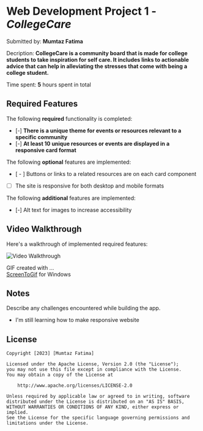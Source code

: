 # Web Development Project 1 - *CollegeCare*

Submitted by: **Mumtaz Fatima**

Decription: **CollegeCare is a community board that is made for college students to take inspiration for self care. It includes links to actionable advice that can help in alleviating the stresses that come with being a college student.**

Time spent: **5** hours spent in total

## Required Features

The following **required** functionality is completed:

- [-] **There is a unique theme for events or resources relevant to a specific community**
- [-] **At least 10 unique resources or events are displayed in a responsive card format**

The following **optional** features are implemented:

- [ - ] Buttons or links to a related resources are on each card component
- [ ] The site is responsive for both desktop and mobile formats

The following **additional** features are implemented:

* [-] Alt text for images to increase accessibility

## Video Walkthrough

Here's a walkthrough of implemented required features:

<img src='https://github.com/mumtazf/communityBoard/blob/main/communityBoard/src/assets/images/walkthrough.gif' title='Video Walkthrough' width='' alt='Video Walkthrough' />

GIF created with ...  
[ScreenToGif](https://www.screentogif.com/) for Windows

## Notes

Describe any challenges encountered while building the app.
- I'm still learning how to make responsive website

## License

    Copyright [2023] [Mumtaz Fatima]

    Licensed under the Apache License, Version 2.0 (the "License");
    you may not use this file except in compliance with the License.
    You may obtain a copy of the License at

        http://www.apache.org/licenses/LICENSE-2.0

    Unless required by applicable law or agreed to in writing, software
    distributed under the License is distributed on an "AS IS" BASIS,
    WITHOUT WARRANTIES OR CONDITIONS OF ANY KIND, either express or implied.
    See the License for the specific language governing permissions and
    limitations under the License.
